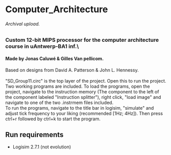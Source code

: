 # Computer_Architecture
###### Archival upload. 
### Custom 12-bit MIPS processor for the computer architecture course in uAntwerp-BA1 inf.\
#### Made by Jonas Caluwé & Gilles Van pellicom.
Based on designs from David A. Patterson & John L. Hennessy.<br><br>
"SD_Group11.circ" is the top layer of the project. Open this to run the project.\
Two working programs are included. To load the programs, open the project, navigate to the instruction memory (The component to the left of the component labeled "Instruction splitter"), right click, "load image" and navigate to one of the two .instrmem files included.\
To run the programs, navigate to the title bar in logisim, "simulate" and adjust tick frequency to your liking (recommended [1Hz; 4Hz]). Then press ctrl+r followed by ctrl+k to start the program.


## Run requirements
- Logisim 2.7.1 (not evolution)

